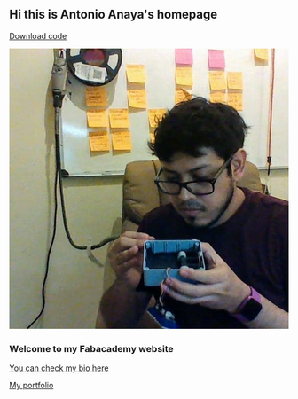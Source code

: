 ## Hi this is Antonio Anaya's homepage

<script id="asciicast-xLqACH4OH1MVKM1PXh7tTE31u" src="https://asciinema.org/a/xLqACH4OH1MVKM1PXh7tTE31u.js" async data-autoplay="true" data-loop=1 data-t=23 data-speed=2></script>

[Download code](./files_for_projects/tags_fabacademy_week2.txt)

<script id="asciicast-zrbd1uhQn5A0bgf3kxl1YUV1n" src="https://asciinema.org/a/zrbd1uhQn5A0bgf3kxl1YUV1n.js" async data-autoplay="true" data-loop=1 data-t=23 data-speed=2></script>

![](./images/me_meme.jpg)

### Welcome to my Fabacademy website

[You can check my bio here](./about/index.md)

[My portfolio](https://docs.google.com/presentation/d/e/2PACX-1vQmyejE_FAWjtIBdAOacB1pdTpTRAXEbPqkuRE2p-DoZ6MzR95jXgPVaq3O7jFbN2KBzIOkTIO7qQ5o/embed?start=false&loop=true&delayms=3000#slide=id.p)
